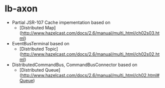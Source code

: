 lb-axon
=======

- Partial JSR-107 Cache impementation based on
    - [Distributed Map] (http://www.hazelcast.com/docs/2.6/manual/multi_html/ch02s03.html)
- EventBusTerminal based on
    - [Distributed Topic] (http://www.hazelcast.com/docs/2.6/manual/multi_html/ch02s02.html)
- DistributedCommandBus, CommandBusConnector based on
    - [Distributed Queue] (http://www.hazelcast.com/docs/2.6/manual/multi_html/ch02.html#Queue)